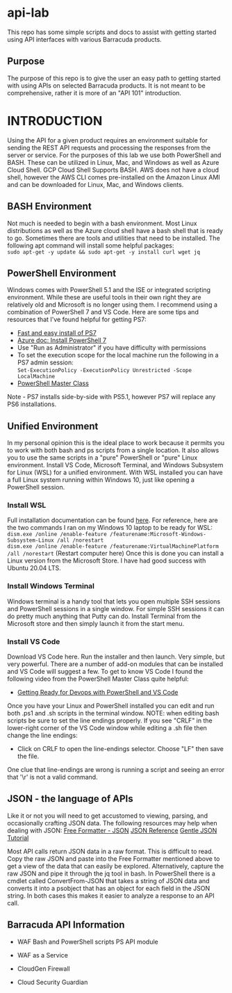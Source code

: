 # api-lab
This repo has some simple scripts and docs to assist with getting started using API interfaces with various Barracuda products. 

## Purpose
The purpose of this repo is to give the user an easy path to getting started with using APIs on selected Barracuda products. It is not meant to be comprehensive, rather it is more of an "API 101" introduction. 

# INTRODUCTION
Using the API for a given product requires an environment suitable for sending the REST API requests and processing the responses from the server or service. For the purposes of this lab we use both PowerShell and BASH. These can be utilized in Linux, Mac, and Windows as well as Azure Cloud Shell. GCP Cloud Shell Supports BASH. AWS does not have a cloud shell, however the AWS CLI comes pre-installed on the Amazon Linux AMI and can be downloaded for Linux, Mac, and Windows clients.

## BASH Environment
Not much is needed to begin with a bash environment. Most Linux distributions as well as the Azure cloud shell have a bash shell that is ready to go. Sometimes there are tools and utilities that need to be installed. The following apt command will install some helpful packages:  
    `sudo apt-get -y update && sudo apt-get -y install curl wget jq`

## PowerShell Environment
Windows comes with PowerShell 5.1 and the ISE or integrated scripting environment. While these are useful tools in their own right they are relatively old and Microsoft is no longer using them. I recommend using a combination of PowerShell 7 and VS Code. Here are some tips and resources that I've found helpful for getting PS7:
* [Fast and easy install of PS7](https://www.thomasmaurer.ch/2019/07/how-to-install-and-update-powershell-7/)
* [Azure doc: Install PowerShell 7](https://docs.microsoft.com/en-us/powershell/scripting/install/installing-powershell?view=powershell-7)
* Use "Run as Administrator" if you have difficulty with permissions
* To set the execution scope for the local machine run the following in a PS7 admin session:  
    `Set-ExecutionPolicy -ExecutionPolicy Unrestricted -Scope LocalMachine`
* [PowerShell Master Class](https://www.youtube.com/playlist?list=PLlVtbbG169nFq_hR7FcMYg32xsSAObuq8)

Note - PS7 installs side-by-side with PS5.1, however PS7 will replace any PS6 installations.

## Unified Environment
In my personal opinion this is the ideal place to work because it permits you to work with both bash and ps scripts from a single location. It also allows you to use the same scripts in a "pure" PowerShell or "pure" Linux environment. Install VS Code, Microsoft Terminal, and Windows Subsystem for Linux (WSL) for a unified environment. With WSL installed you can have a full Linux system running within Windows 10, just like opening a PowerShell session. 

### Install WSL
Full installation documentation can be found [here](https://docs.microsoft.com/en-us/windows/wsl/install-win10). For reference, here are the two commands I ran on my Windows 10 laptop to be ready for WSL:  
`dism.exe /online /enable-feature /featurename:Microsoft-Windows-Subsystem-Linux /all /norestart`  
`dism.exe /online /enable-feature /featurename:VirtualMachinePlatform /all /norestart`
(Restart computer here)
Once this is done you can install a Linux version from the Microsoft Store. I have had good success with Ubuntu 20.04 LTS.

### Install Windows Terminal
Windows terminal is a handy tool that lets you open multiple SSH sessions and PowerShell sessions in a single window. For simple SSH sessions it can do pretty much anything that Putty can do. Install Terminal from the Microsoft store and then simply launch it from the start menu.

### Install VS Code
Download VS Code here. Run the installer and then launch. Very simple, but very powerful. There are a number of add-on modules that can be installed and VS Code will suggest a few. To get to know VS Code I found the following video from the PowerShell Master Class quite helpful:
* [Getting Ready for Devops with PowerShell and VS Code](https://www.youtube.com/watch?v=yavDKHV-OOI&list=PLlVtbbG169nFq_hR7FcMYg32xsSAObuq8&index=6&t=1728s)

Once you have your Linux and PowerShell installed you can edit and run both .ps1 and .sh scripts in the terminal window. NOTE: when editing bash scripts be sure to set the line endings properly. If you see "CRLF" in the lower-right corner of the VS Code window while editing a .sh file then change the line endings:
* Click on CRLF to open the line-endings selector. Choose "LF" then save the file.

One clue that line-endings are wrong is running a script and seeing an error that '\r' is not a valid command. 

## JSON - the language of APIs
Like it or not you will need to get accustomed to viewing, parsing, and occasionally crafting JSON data.
The following resources may help when dealing with JSON:
[Free Formatter - JSON](https://www.freeformatter.com/json-validator.html)
[JSON Reference](https://www.json.org/json-en.html)
[Gentle JSON Tutorial](https://restfulapi.net/introduction-to-json/)

Most API calls return JSON data in a raw format. This is difficult to read. Copy the raw JSON and paste into the Free Formatter mentioned above to get a view of the data that can easily be explored. Alternatively, capture the raw JSON and pipe it through the jq tool in bash. In PowerShell there is a cmdlet called ConvertFrom-JSON that takes a string of JSON data and converts it into a psobject that has an object for each field in the JSON string. In both cases this makes it easier to analyze a response to an API call.

## Barracuda API Information
* WAF
Bash and PowerShell scripts
PS API module

* WAF as a Service

* CloudGen Firewall

* Cloud Security Guardian
